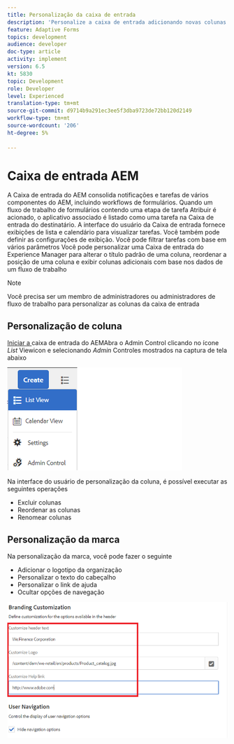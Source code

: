 ```yaml
---
title: Personalização da caixa de entrada
description: 'Personalize a caixa de entrada adicionando novas colunas com base nos dados do fluxo de trabalho '
feature: Adaptive Forms
topics: development
audience: developer
doc-type: article
activity: implement
version: 6.5
kt: 5830
topic: Development
role: Developer
level: Experienced
translation-type: tm+mt
source-git-commit: d9714b9a291ec3ee5f3dba9723de72bb120d2149
workflow-type: tm+mt
source-wordcount: '206'
ht-degree: 5%

---
```


# Caixa de entrada AEM

A Caixa de entrada do AEM consolida notificações e tarefas de vários componentes do AEM, incluindo workflows de formulários. Quando um fluxo de trabalho de formulários contendo uma etapa de tarefa Atribuir é acionado, o aplicativo associado é listado como uma tarefa na Caixa de entrada do destinatário.
A interface do usuário da Caixa de entrada fornece exibições de lista e calendário para visualizar tarefas. Você também pode definir as configurações de exibição. Você pode filtrar tarefas com base em vários parâmetros
Você pode personalizar uma Caixa de entrada do Experience Manager para alterar o título padrão de uma coluna, reordenar a posição de uma coluna e exibir colunas adicionais com base nos dados de um fluxo de trabalho


>[!NOTE]
>
>Você precisa ser um membro de administradores ou administradores de fluxo de trabalho para personalizar as colunas da caixa de entrada

## Personalização de coluna

[Iniciar a ](http://localhost:4502/aem/inbox)
caixa de entrada do AEMAbra o Admin Control clicando no ícone  _List_ Viewicon e selecionando  _Admin_ Controles mostrados na captura de tela abaixo

![admin-control](assets/open-customization.png)

Na interface do usuário de personalização da coluna, é possível executar as seguintes operações

* Excluir colunas
* Reordenar as colunas
* Renomear colunas

## Personalização da marca

Na personalização da marca, você pode fazer o seguinte

* Adicionar o logotipo da organização
* Personalizar o texto do cabeçalho
* Personalizar o link de ajuda
* Ocultar opções de navegação

![marca da caixa de entrada](assets/branding-customization.PNG)
